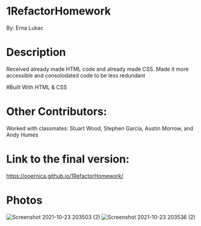 # 1RefactorHomework
By: Erna Lukac

# Description
Received already made HTML code and already made CSS. Made it more accessible and consolodated code to be less redundant 

#Built With
HTML & CSS

# Other Contributors:
 Worked with classmates: Stuart Wood, Stephen Garcia, Austin Morrow, and Andy Humes 

# Link to the final version:
https://ooernica.github.io/1RefactorHomework/

# Photos
![Screenshot 2021-10-23 203503 (2)](https://user-images.githubusercontent.com/91104984/138578161-38c1f0dc-478a-48db-b3de-dfd791a8cc6f.png)
![Screenshot 2021-10-23 203536 (2)](https://user-images.githubusercontent.com/91104984/138578166-a7b555a6-e85e-480f-846a-6e4dcd21870a.png)

